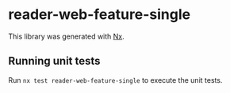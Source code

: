 # reader-web-feature-single

This library was generated with [Nx](https://nx.dev).

## Running unit tests

Run `nx test reader-web-feature-single` to execute the unit tests.
